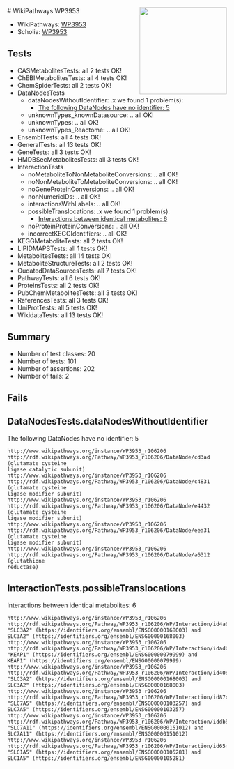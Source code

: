 <img style="float: right; width: 200px" src="https://upload.wikimedia.org/wikipedia/commons/thumb/8/83/Wplogo_with_text_500.png/640px-Wplogo_with_text_500.png" />
# WikiPathways WP3953

* WikiPathways: [WP3953](https://new.wikipathways.org/pathways/WP3953)
* Scholia: [WP3953](https://scholia.toolforge.org/wikipathways/WP3953)
## Tests
* CASMetabolitesTests: all 2 tests OK!
* ChEBIMetabolitesTests: all 4 tests OK!
* ChemSpiderTests: all 2 tests OK!
* DataNodesTests
    * dataNodesWithoutIdentifier: .x we found 1 problem(s):
        * [The following DataNodes have no identifier: 5](#d2d32fa4)
    * unknownTypes_knownDatasource: .. all OK!
    * unknownTypes: .. all OK!
    * unknownTypes_Reactome: .. all OK!
* EnsemblTests: all 4 tests OK!
* GeneralTests: all 13 tests OK!
* GeneTests: all 3 tests OK!
* HMDBSecMetabolitesTests: all 3 tests OK!
* InteractionTests
    * noMetaboliteToNonMetaboliteConversions: .. all OK!
    * noNonMetaboliteToMetaboliteConversions: .. all OK!
    * noGeneProteinConversions: .. all OK!
    * nonNumericIDs: .. all OK!
    * interactionsWithLabels: .. all OK!
    * possibleTranslocations: .x we found 1 problem(s):
        * [Interactions between identical metabolites: 6](#d59038c9)
    * noProteinProteinConversions: .. all OK!
    * incorrectKEGGIdentifiers: .. all OK!
* KEGGMetaboliteTests: all 2 tests OK!
* LIPIDMAPSTests: all 1 tests OK!
* MetabolitesTests: all 14 tests OK!
* MetaboliteStructureTests: all 2 tests OK!
* OudatedDataSourcesTests: all 7 tests OK!
* PathwayTests: all 6 tests OK!
* ProteinsTests: all 2 tests OK!
* PubChemMetabolitesTests: all 3 tests OK!
* ReferencesTests: all 3 tests OK!
* UniProtTests: all 5 tests OK!
* WikidataTests: all 13 tests OK!


## Summary

* Number of test classes: 20
* Number of tests: 101
* Number of assertions: 202
* Number of fails: 2

## Fails

<a name="d2d32fa4" />

## DataNodesTests.dataNodesWithoutIdentifier

The following DataNodes have no identifier: 5
```
http://www.wikipathways.org/instance/WP3953_r106206 http://rdf.wikipathways.org/Pathway/WP3953_r106206/DataNode/cd3ad (glutamate cysteine
ligase catalytic subunit)
http://www.wikipathways.org/instance/WP3953_r106206 http://rdf.wikipathways.org/Pathway/WP3953_r106206/DataNode/c4831 (glutamate cysteine
ligase modifier subunit)
http://www.wikipathways.org/instance/WP3953_r106206 http://rdf.wikipathways.org/Pathway/WP3953_r106206/DataNode/e4432 (glutamate cysteine
ligase modifier subunit)
http://www.wikipathways.org/instance/WP3953_r106206 http://rdf.wikipathways.org/Pathway/WP3953_r106206/DataNode/eea31 (glutamate cysteine
ligase modifier subunit)
http://www.wikipathways.org/instance/WP3953_r106206 http://rdf.wikipathways.org/Pathway/WP3953_r106206/DataNode/a6312 (glutathione
reductase)
```

<a name="d59038c9" />

## InteractionTests.possibleTranslocations

Interactions between identical metabolites: 6
```
http://www.wikipathways.org/instance/WP3953_r106206 http://rdf.wikipathways.org/Pathway/WP3953_r106206/WP/Interaction/id4a6208ff "SLC3A2" (https://identifiers.org/ensembl/ENSG00000168003) and 
SLC3A2" (https://identifiers.org/ensembl/ENSG00000168003)
http://www.wikipathways.org/instance/WP3953_r106206 http://rdf.wikipathways.org/Pathway/WP3953_r106206/WP/Interaction/idadb3e53e "KEAP1" (https://identifiers.org/ensembl/ENSG00000079999) and 
KEAP1" (https://identifiers.org/ensembl/ENSG00000079999)
http://www.wikipathways.org/instance/WP3953_r106206 http://rdf.wikipathways.org/Pathway/WP3953_r106206/WP/Interaction/id40853d5e "SLC3A2" (https://identifiers.org/ensembl/ENSG00000168003) and 
SLC3A2" (https://identifiers.org/ensembl/ENSG00000168003)
http://www.wikipathways.org/instance/WP3953_r106206 http://rdf.wikipathways.org/Pathway/WP3953_r106206/WP/Interaction/id87c72705 "SLC7A5" (https://identifiers.org/ensembl/ENSG00000103257) and 
SLC7A5" (https://identifiers.org/ensembl/ENSG00000103257)
http://www.wikipathways.org/instance/WP3953_r106206 http://rdf.wikipathways.org/Pathway/WP3953_r106206/WP/Interaction/iddb549c07 "SLC7A11" (https://identifiers.org/ensembl/ENSG00000151012) and 
SLC7A11" (https://identifiers.org/ensembl/ENSG00000151012)
http://www.wikipathways.org/instance/WP3953_r106206 http://rdf.wikipathways.org/Pathway/WP3953_r106206/WP/Interaction/id65fa99f2 "SLC1A5" (https://identifiers.org/ensembl/ENSG00000105281) and 
SLC1A5" (https://identifiers.org/ensembl/ENSG00000105281)
```

